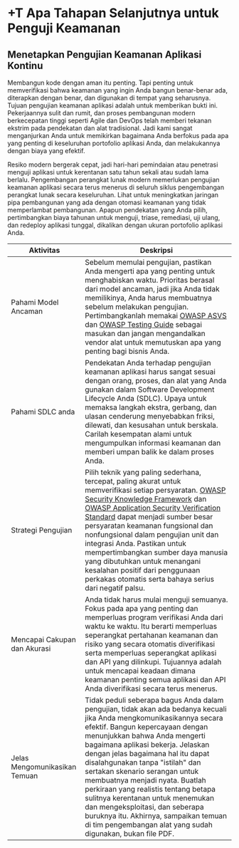 # +T Apa Tahapan Selanjutnya untuk Penguji Keamanan

## Menetapkan Pengujian Keamanan Aplikasi Kontinu

Membangun kode dengan aman itu penting. Tapi penting untuk memverifikasi bahwa keamanan yang ingin Anda bangun benar-benar ada, diterapkan dengan benar, dan digunakan di tempat yang seharusnya. Tujuan pengujian keamanan aplikasi adalah untuk memberikan bukti ini. Pekerjaannya sulit dan rumit, dan proses pembangunan modern berkecepatan tinggi seperti Agile dan DevOps telah memberi tekanan ekstrim pada pendekatan dan alat tradisional. Jadi kami sangat menganjurkan Anda untuk memikirkan bagaimana Anda berfokus pada apa yang penting di keseluruhan portofolio aplikasi Anda, dan melakukannya dengan biaya yang efektif.

Resiko modern bergerak cepat, jadi hari-hari pemindaian atau penetrasi menguji aplikasi untuk kerentanan satu tahun sekali atau sudah lama berlalu. Pengembangan perangkat lunak modern memerlukan pengujian keamanan aplikasi secara terus menerus di seluruh siklus pengembangan perangkat lunak secara keseluruhan. Lihat untuk meningkatkan jaringan pipa pembangunan yang ada dengan otomasi keamanan yang tidak memperlambat pembangunan. Apapun pendekatan yang Anda pilih, pertimbangkan biaya tahunan untuk menguji, triase, remediasi, uji ulang, dan redeploy aplikasi tunggal, dikalikan dengan ukuran portofolio aplikasi Anda.

| Aktivitas | Deskripsi |
| --- | --- |
| Pahami Model Ancaman | Sebelum memulai pengujian, pastikan Anda mengerti apa yang penting untuk menghabiskan waktu. Prioritas berasal dari model ancaman, jadi jika Anda tidak memilikinya, Anda harus membuatnya sebelum melakukan pengujian. Pertimbangkanlah memakai [OWASP ASVS](https://wiki.owasp.org/index.php/ASVS) dan [OWASP Testing Guide](https://wiki.owasp.org/index.php/OWASP_Testing_Project) sebagai masukan dan jangan mengandalkan vendor alat untuk memutuskan apa yang penting bagi bisnis Anda. |
| Pahami SDLC anda | Pendekatan Anda terhadap pengujian keamanan aplikasi harus sangat sesuai dengan orang, proses, dan alat yang Anda gunakan dalam Software Development Lifecycle Anda (SDLC). Upaya untuk memaksa langkah ekstra, gerbang, dan ulasan cenderung menyebabkan friksi, dilewati, dan kesusahan untuk berskala. Carilah kesempatan alami untuk mengumpulkan informasi keamanan dan memberi umpan balik ke dalam proses Anda. |
| Strategi Pengujian | Pilih teknik yang paling sederhana, tercepat, paling akurat untuk memverifikasi setiap persyaratan. [OWASP Security Knowledge Framework](https://wiki.owasp.org/index.php/OWASP_Security_Knowledge_Framework) dan [OWASP Application Security Verification Standard](https://wiki.owasp.org/index.php/ASVS) dapat menjadi sumber besar persyaratan keamanan fungsional dan nonfungsional dalam pengujian unit dan integrasi Anda. Pastikan untuk mempertimbangkan sumber daya manusia yang dibutuhkan untuk menangani kesalahan positif dari penggunaan perkakas otomatis serta bahaya serius dari negatif palsu.
| Mencapai Cakupan dan Akurasi | Anda tidak harus mulai menguji semuanya. Fokus pada apa yang penting dan memperluas program verifikasi Anda dari waktu ke waktu. Itu berarti memperluas seperangkat pertahanan keamanan dan risiko yang secara otomatis diverifikasi serta memperluas seperangkat aplikasi dan API yang dilinkupi. Tujuannya adalah untuk mencapai keadaan dimana keamanan penting semua aplikasi dan API Anda diverifikasi secara terus menerus. |
| Jelas Mengomunikasikan Temuan | Tidak peduli seberapa bagus Anda dalam pengujian, tidak akan ada bedanya kecuali jika Anda mengkomunikasikannya secara efektif. Bangun kepercayaan dengan menunjukkan bahwa Anda mengerti bagaimana aplikasi bekerja. Jelaskan dengan jelas bagaimana hal itu dapat disalahgunakan tanpa "istilah" dan sertakan skenario serangan untuk membuatnya menjadi nyata. Buatlah perkiraan yang realistis tentang betapa sulitnya kerentanan untuk menemukan dan mengeksploitasi, dan seberapa buruknya itu. Akhirnya, sampaikan temuan di tim pengembangan alat yang sudah digunakan, bukan file PDF. |


